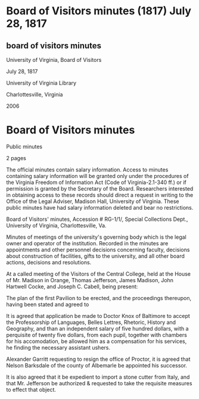 Board of Visitors minutes (1817) July 28, 1817
==============================================

board of visitors minutes
-------------------------

University of Virginia, Board of Visitors

July 28, 1817

University of Virginia Library

Charlottesville, Virginia

2006

Board of Visitors minutes
=========================

Public minutes

2 pages

The official minutes contain salary information. Access to minutes containing salary information will be granted only under the procedures of the Virginia Freedom of Information Act (Code of Virginia-2.1-340 ff.) or if permission is granted by the Secretary of the Board. Researchers interested in obtaining access to these records should direct a request in writing to the Office of the Legal Adviser, Madison Hall, University of Virginia. These public minutes have had salary information deleted and bear no restrictions.

Board of Visitors' minutes, Accession # RG-1/1/, Special Collections Dept., University of Virginia, Charlottesville, Va.

Minutes of meetings of the university's governing body which is the legal owner and operator of the institution. Recorded in the minutes are appointments and other personnel decisions concerning faculty, decisions about construction of facilities, gifts to the university, and all other board actions, decisions and resolutions.

At a called meeting of the Visitors of the Central College, held at the House of Mr. Madison in Orange, Thomas Jefferson, James Madison, John Hartwell Cocke, and Joseph C. Cabell, being present:

The plan of the first Pavilion to be erected, and the proceedings thereupon, having been stated and agreed to

It is agreed that application be made to Doctor Knox of Baltimore to accept the Professorship of Languages, Belles Lettres, Rhetoric, History and Geography, and than an independent salary of five hundred dollars, with a perquisite of twenty five dollars, from each pupil, together with chambers for his accomodation, be allowed him as a compensation for his services, he finding the necessary assistant ushers.

Alexander Garritt requesting to resign the office of Proctor, it is agreed that Nelson Barksdale of the county of Albemarle be appointed his successor.

It is also agreed that it be expedient to import a stone cutter from Italy, and that Mr. Jefferson be authorized & requested to take the requisite measures to effect that object.